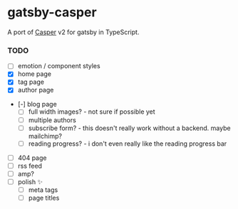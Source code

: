 # gatsby-casper

A port of [Casper](https://github.com/TryGhost/Casper) v2 for gatsby in TypeScript.


### TODO
- [ ] emotion / component styles
- [x] home page
- [x] tag page
- [x] author page
- [-] blog page
  - [ ] full width images? - not sure if possible yet
  - [ ] multiple authors
  - [ ] subscribe form? - this doesn't really work without a backend. maybe mailchimp?
  - [ ] reading progress? - i don't even really like the reading progress bar
- [ ] 404 page
- [ ] rss feed
- [ ] amp?
- [ ] polish ✨
  - [ ] meta tags
  - [ ] page titles